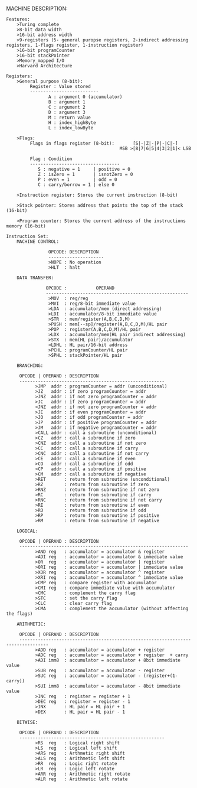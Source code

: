 MACHINE DESCRIPTION:

    Features:
        >Turing complete
        >8-bit data width
        >16-bit address width
        >9-registers (5- general puropse registers, 2-indirect addressing registers, 1-flags register, 1-instruction register)       
        >16-bit programCounter
        >16-bit stackPointer
        >Memory_mapped I/O
        >Harvard Architecture

    Registers:
        >General purpose (8-bit):
             Register : Value stored
             --------------------------   
                    A : argument 0 (accumulator)
                    B : argument 1
                    C : argument 2
                    D : argument 3
                    M : return value
                    H : index_highByte
                    L : index_lowByte

        >Flags:
             Flags in flags register (8-bit):       [S|-|Z|-|P|-|C|-]
                                               MSB >[8|7|6|5|4|3|2|1]< LSB

             Flag : Condition   
             ----------------------------------      
                S : negative = 1     | positive = 0
                Z : isZero = 1       | isnotZero = 0
                P : even = 1         | odd = 0
                C : carry/borrow = 1 | else 0 

        >Instruction register: Stores the current instruction (8-bit)

        >Stack pointer: Stores address that points the top of the stack (16-bit)

        >Program counter: Stores the current address of the instructions memory (16-bit)

    Instruction Set:
        MACHINE CONTROL:

                    OPCODE: DESCRIPTION
                    ---------------------
                    >NOPE : No operation
                    >HLT  : halt
         
        DATA TRANSFER:

                   OPCODE :           OPERAND
                   ------------------------------------------------------
                    >MOV  : reg/reg
                    >MVI  : reg/8-bit immediate value
                    >LDA  : accumulator/mem (direct addressing)
                    >LDI  : accumulator/8-bit immediate value
                    >STR  : mem/register(A,B,C,D,M)
                    >PUSH : mem[--sp]/register(A,B,C,D,M)/HL pair
                    >POP  : register(A,B,C,D,M)/HL pair
                    >LDX  : accumulator/mem(HL pair indirect addressing) 
                    >STX  : mem(HL pair)/accumulator
                    >LDHL : HL pair/16-bit address
                    >PCHL : programCounter/HL pair
                    >SPHL : stackPointer/HL pair
                
        BRANCHING:

         OPCODE | OPERAND : DESCRIPTION
         -------------------------------------------------------
               >JMP  addr : programCounter = addr (unconditional)
               >JZ   addr : if zero programCounter = addr
               >JNZ  addr : if not zero programCounter = addr
               >JC   addr : if zero programCounter = addr
               >JNZ  addr : if not zero programCounter = addr
               >JE   addr : if even programCounter = addr
               >JO   addr : if odd programCounter = addr
               >JP   addr : if positive programCounter = addr
               >JM   addr : if negative programCounter = addr
               >CALL addr : call a subroutine (unconditional)  
               >CZ   addr : call a subroutine if zero
               >CNZ  addr : call a subroutine if not zero
               >CC   addr : call a subroutine if carry 
               >CNC  addr : call a subroutine if not carry
               >CE   addr : call a subroutine if even
               >CO   addr : call a subroutine if odd
               >CP   addr : call a subroutine if positive
               >CM   addr : call a subroutine if negative
               >RET       : return from subroutine (unconditional)
               >RZ        : return from subroutine if zero
               >RNZ       : return from subroutine if not zero
               >RC        : return from subroutine if carry 
               >RNC       : return from subroutine if not carry
               >RE        : return from subroutine if even
               >RO        : return from subroutine if odd
               >RP        : return from subroutine if positive
               >RM        : return from subroutine if negative

        LOGICAL:

         OPCODE | OPERAND : DESCRIPTION
         ----------------------------------------------------------------
               >AND reg   : accumulator = accumulator & register
               >ADI reg   : accumulator = accumulator & immediate value
               >OR  reg   : accumulator = accumulator | register
               >ORI reg   : accumulator = accumulator | immediate value
               >XOR reg   : accumulator = accumulator ^ register
               >XRI reg   : accumulator = accumulator ^ immediate value
               >CMP reg   : compare register with accumulator
               >CMI reg   : compare immediate value with accumulator
               >CMC       : complement the carry flag
               >STC       : set the carry flag
               >CLC       : clear carry flag
               >CMA       : complement the accumulator (without affecting the flags)

        ARITHMETIC:

         OPCODE | OPERAND : DESCRIPTION
         ---------------------------------------------------------------------------------
               >ADD reg   : accumulator = accumulator + register 
               >ADC reg   : accumulator = accumulator + register  + carry
               >ADI imm8  : accumulator = accumulator + 8bit immediate value
               >SUB reg   : accumulator = accumulator - register 
               >SUC reg   : accumulator = accumulator - (register+(1-carry))
               >SUI imm8  : accumulator = accumulator - 8bit immediate value
               >INC reg   : register = register + 1
               >DEC reg   : register = register - 1
               >INX       : HL pair = HL pair + 1  
               >DEX       : HL pair = HL pair - 1 

        BITWISE:

         OPCODE | OPERAND : DESCRIPTION
         -------------------------------------------------------
               >RS  reg   : Logical right shift
               >LS  reg   : Logical left shift
               >ARS reg   : Arthmetic right shift
               >ALS reg   : Arithmetic left shift
               >RR  reg   : Logic right rotate
               >LR  reg   : Logic left rotate
               >ARR reg   : Arithmetic right rotate
               >ALR reg   : Arithmetic left rotate
            



























